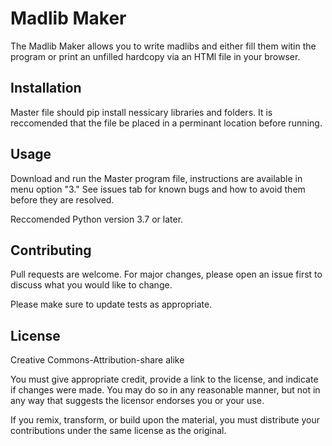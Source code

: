 # Madlib Maker

The Madlib Maker allows you to write madlibs and either fill them witin the program or print an unfilled hardcopy via an HTMl file in your browser.

## Installation

Master file should pip install nessicary libraries and folders. It is reccomended that the file be placed in a perminant location before running.

## Usage

Download and run the Master program file, instructions are available in menu option "3." See issues tab for known bugs and how to avoid them before they are resolved.

Reccomended Python version 3.7 or later.

## Contributing
Pull requests are welcome. For major changes, please open an issue first to discuss what you would like to change.

Please make sure to update tests as appropriate.

## License
Creative Commons-Attribution-share alike

You must give appropriate credit, provide a link to the license, and indicate if changes were made. You may do so in any reasonable manner, but not in any way that suggests the licensor endorses you or your use.

 If you remix, transform, or build upon the material, you must distribute your contributions under the same license as the original.
